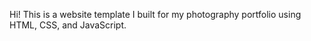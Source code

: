 Hi! This is a website template I built for my photography portfolio using HTML, CSS, and JavaScript.
